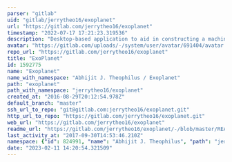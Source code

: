 ```yaml
---
parser: "gitlab"
uid: "gitlab/jerrytheo16/exoplanet"
url: "https://gitlab.com/jerrytheo16/exoplanet"
timestamp: "2022-07-17 17:21:23.319536"
description: "Desktop-based application to aid in constructing a machine learning model for predictive analysis. The application further allows the model to be evaluated through statistical results and interactive graphs."
avatar: "https://gitlab.com/uploads/-/system/user/avatar/691404/avatar.png"
repo_url: "https://gitlab.com/jerrytheo16/exoplanet"
title: "ExoPlanet"
id: 1592775
name: "Exoplanet"
name_with_namespace: "Abhijit J. Theophilus / Exoplanet"
path: "exoplanet"
path_with_namespace: "jerrytheo16/exoplanet"
created_at: "2016-08-29T20:12:54.978Z"
default_branch: "master"
ssh_url_to_repo: "git@gitlab.com:jerrytheo16/exoplanet.git"
http_url_to_repo: "https://gitlab.com/jerrytheo16/exoplanet.git"
web_url: "https://gitlab.com/jerrytheo16/exoplanet"
readme_url: "https://gitlab.com/jerrytheo16/exoplanet/-/blob/master/README.md"
last_activity_at: "2017-09-30T14:53:46.210Z"
namespace: {"id": 824991, "name": "Abhijit J. Theophilus", "path": "jerrytheo16", "kind": "user", "full_path": "jerrytheo16", "parent_id": null, "avatar_url": "/uploads/-/system/user/avatar/691404/avatar.png", "web_url": "https://gitlab.com/jerrytheo16"}
date: "2023-02-11 14:20:54.321509"
---
```

